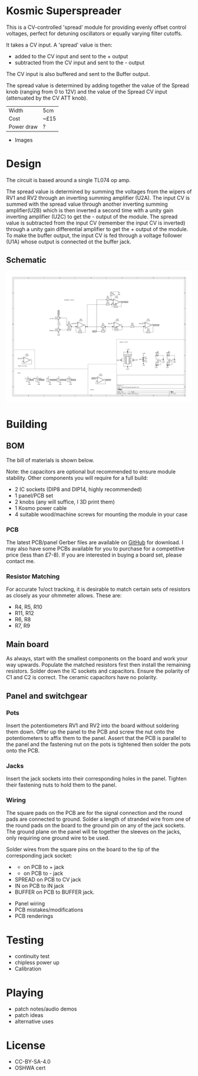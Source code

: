 # Kosmic Superspreader

This is a CV-controlled 'spread' module for providing evenly offset control voltages, perfect for detuning oscillators or equally varying filter cutoffs.

It takes a CV input. A 'spread' value is then:

* added to the CV input and sent to the + output
* subtracted from the CV input and sent to the - output

The CV input is also buffered and sent to the Buffer output.

The spread value is determined by adding together the value of the Spread knob (ranging from 0 to 12V) and the value of the Spread CV input (attenuated by the CV ATT knob).



 |      |                          |
| ----------- | ------------------------------------ |
| Width     | 5cm  |
| Cost       | ~£15 |
| Power draw    | ? |

- Images
# Design

The circuit is based around a single TL074 op amp. 

The spread value is determined by summing the voltages from the wipers of RV1 and RV2 through an inverting summing amplifier (U2A). 
The input CV is summed with the spread value through another inverting summing amplifier(U2B) which is then inverted a second time with a unity gain inverting amplifier (U2C) to get the - output of the module.
The spread value is subtracted from the input CV (remember the input CV is inverted) through a unity gain differential amplifier to get the + output of the module. 
To make the buffer output, the input CV is fed through a voltage follower (U1A) whose output is connected ot the buffer jack.

## Schematic
![images/spreader-sch-01.jpg](images/spreader-sch-01.jpg)
# Building

## BOM
The bill of materials is shown below.


Note: the capacitors are optional but recommended to ensure module stability.
Other components you will require for a full build:

* 2 IC sockets (DIP8 and DIP14, highly recommended)
* 1 panel/PCB set
* 2 knobs (any will suffice, I 3D print them)
* 1 Kosmo power cable
* 4 suitable wood/machine screws for mounting the module in your case

### PCB
The latest PCB/panel Gerber files are available on [GitHub](github.com/sonosus/kosmicsuperspreader/releases/latest) for download.
I may also have some PCBs available for you to purchase for a competitive price (less than £7-8). If you are interested in buying a board set, please contact me.

### Resistor Matching
For accurate 1v/oct tracking, it is desirable to match certain sets of resistors as closely as your ohmmeter allows. These are:

* R4, R5, R10
* R11, R12
* R6, R8
* R7, R9


## Main board
As always, start with the smallest components on the board and work your way upwards. Populate the matched resistors first then install the remaining resistors. Solder down the IC sockets and capacitors. Ensure the polarity of C1 and C2 is correct. The ceramic capacitors have no polarity.

## Panel and switchgear
### Pots
Insert the potentiometers RV1 and RV2 into the board without soldering them down. Offer up the panel to the PCB and screw the nut onto the potentiometers to affix them to the panel. Assert that the PCB is parallel to the panel and the fastening nut on the pots is tightened then solder the pots onto the PCB.
### Jacks
Insert the jack sockets into their corresponding holes in the panel. Tighten their fastening nuts to hold them to the panel. 

### Wiring

The square pads on the PCB are for the signal connection and the round pads are connected to ground. Solder a length of stranded wire from one of the round pads on the board to the ground pin on any of the jack sockets. The ground plane on the panel will tie together the sleeves on the jacks, only requiring one ground wire to be used.

Solder wires from the square pins on the board to the tip of the corresponding jack socket:

*  + on PCB to + jack
*  - on PCB to - jack
* SPREAD on PCB to CV jack
* IN on PCB to IN jack
* BUFFER on PCB to BUFFER jack.






- Panel wiring
- PCB mistakes/modifications
- PCB renderings

# Testing
- continuity test
- chipless power up
- Calibration

# Playing
- patch notes/audio demos
- patch ideas
- alternative uses

# License
- CC-BY-SA-4.0
- OSHWA cert
